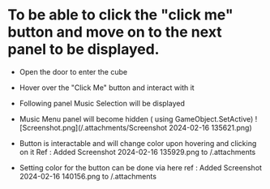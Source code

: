 # To be able to click the "click me" button and move on to the next panel to be displayed.
- Open the door to enter the cube 
- Hover over the "Click Me" button and interact with it
- Following panel Music Selection will be displayed 

- Music Menu panel will become hidden ( using GameObject.SetActive)
![Screenshot.png](/.attachments/Screenshot 2024-02-16 135621.png)

- Button is interactable and will change color upon hovering and clicking on it
Ref : Added Screenshot 2024-02-16 135929.png to /.attachments

- Setting color for the button can be done via here
ref : Added Screenshot 2024-02-16 140156.png to /.attachments
